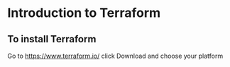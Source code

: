 # Introduction to Terraform

## To install Terraform

Go to https://www.terraform.io/ click Download and choose your platform

